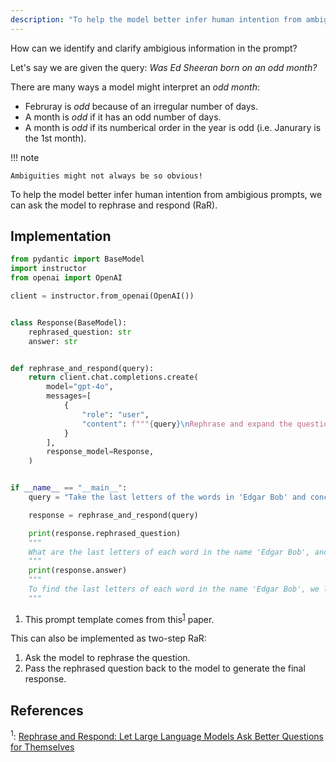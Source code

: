 ```yaml
---
description: "To help the model better infer human intention from ambigious prompts, we can ask the model to rephrase and respond (RaR)."
---
```


How can we identify and clarify ambigious information in the prompt?

Let's say we are given the query: *Was Ed Sheeran born on an odd month?*

There are many ways a model might interpret an *odd month*:
    
- Februray is *odd* because of an irregular number of days.
- A month is *odd* if it has an odd number of days.
- A month is *odd* if its numberical order in the year is odd (i.e. Janurary is the 1st month).

!!! note

    Ambiguities might not always be so obvious!

To help the model better infer human intention from ambigious prompts, we can ask the model to rephrase and respond (RaR).

## Implementation

```python hl_lines="19"
from pydantic import BaseModel
import instructor
from openai import OpenAI

client = instructor.from_openai(OpenAI())


class Response(BaseModel):
    rephrased_question: str
    answer: str


def rephrase_and_respond(query):
    return client.chat.completions.create(
        model="gpt-4o",
        messages=[
            {
                "role": "user",
                "content": f"""{query}\nRephrase and expand the question, and respond.""",  # (1)!
            }
        ],
        response_model=Response,
    )


if __name__ == "__main__":
    query = "Take the last letters of the words in 'Edgar Bob' and concatinate them."

    response = rephrase_and_respond(query)

    print(response.rephrased_question)
    """
    What are the last letters of each word in the name 'Edgar Bob', and what do you get when you concatenate them?
    """
    print(response.answer)
    """
    To find the last letters of each word in the name 'Edgar Bob', we look at 'Edgar' and 'Bob'. The last letter of 'Edgar' is 'r' and the last letter of 'Bob' is 'b'. Concatenating these letters gives us 'rb'.
    """
```

1. This prompt template comes from this<sup><a href="https://arxiv.org/abs/2311.04205">1</a></sup> paper.

This can also be implemented as two-step RaR:

1. Ask the model to rephrase the question.
2. Pass the rephrased question back to the model to generate the final response.

## References

<sup id="ref-1">1</sup>: [Rephrase and Respond: Let Large Language Models Ask Better Questions for Themselves](https://arxiv.org/abs/2311.04205)

